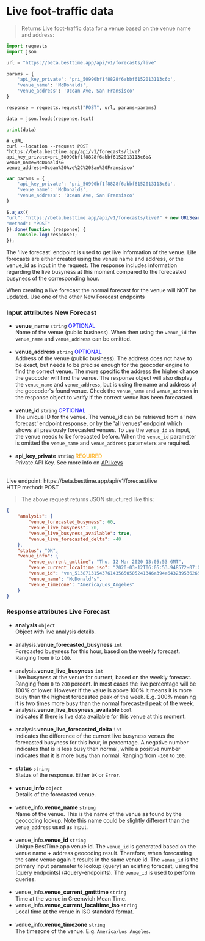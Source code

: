 
# Live foot-traffic data

> Returns Live foot-traffic data for a venue based on the venue name and address:

```python
import requests
import json

url = "https://beta.besttime.app/api/v1/forecasts/live"

params = {
    'api_key_private': 'pri_50990bf1f8828f6abbf6152013113c6b',
    'venue_name': 'McDonalds',
    'venue_address': 'Ocean Ave, San Fransisco'
}

response = requests.request("POST", url, params=params)

data = json.loads(response.text)

print(data)
```

```shell
# cURL
curl --location --request POST 'https://beta.besttime.app/api/v1/forecasts/live?
api_key_private=pri_50990bf1f8828f6abbf6152013113c6b&
venue_name=McDonalds&
venue_address=Ocean%20Ave%2C%20San%20Fransisco'
```

```javascript
var params = {
    'api_key_private': 'pri_50990bf1f8828f6abbf6152013113c6b',
    'venue_name': 'McDonalds',
    'venue_address': 'Ocean Ave, San Fransisco'
}

$.ajax({
"url": "https://beta.besttime.app/api/v1/forecasts/live?" + new URLSearchParams(params),
"method": "POST"
}).done(function (response) {
    console.log(response);
});
```

The 'live forecast' endpoint is used to get live information of the venue. Life forecasts are either created using the venue name and address, or the venue_id as input in the request. The response includes information regarding the live busyness at this moment compared to the forecasted busyness of the corresponding hour.  

When creating a live forecast the normal forecast for the venue will NOT be updated. Use one of the other New Forecast endpoints


### Input attributes New Forecast

- **venue_name** `string` <span style="color:blue">OPTIONAL</span>  
 Name of the venue (public business). When then using the `venue_id` the `venue_name` and `venue_address` can be omitted.  
 &nbsp; 
- **venue_address** `string` <span style="color:blue">OPTIONAL</span>  
 Address of the venue (public business). The address does not have to be exact, but needs to be precise enough for the geocoder engine to find the correct venue. The more specific the address the higher chance the geocoder will find the venue. The response object will also display the `venue_name` and `venue_address`, but is using the name and address of the geocoder's found venue. Check the `venue_name` and `venue_address` in the response object to verify if the correct venue has been forecasted.  
 &nbsp;
- **venue_id** `string` <span style="color:blue">OPTIONAL</span>  
 The unique ID for the venue. The venue_id can be retrieved from a 'new forecast' endpoint response, or by the 'all venues' endpoint which shows all previously forecasted venues. To use the `venue_id` as input, the venue needs to be forecasted before. When the `venue_id` parameter is omitted the `venue_name` and `venue_address` parameters are required.  
 &nbsp; 
- **api_key_private** `string` <span style="color:orange">REQUIRED</span>  
 Private API Key. See more info on [API keys](#api-reference)  
 &nbsp; 

<aside class="notice">
Live endpoint: https://beta.besttime.app/api/v1/forecast/live
</aside>

<aside class="notice">
HTTP method: POST
</aside>


> The above request returns JSON structured like this:

```json
{
    "analysis": {
        "venue_forecasted_busyness": 60,
        "venue_live_busyness": 20,
        "venue_live_busyness_available": true,
        "venue_live_forecasted_delta": -40
    },
    "status": "OK",
    "venue_info": {
        "venue_current_gmttime": "Thu, 12 Mar 2020 13:05:53 GMT",
        "venue_current_localtime_iso": "2020-03-12T06:05:53.948572-07:00",
        "venue_id": "ven_51387131543761435650505241346a394a6432395362654a496843",
        "venue_name": "McDonald's",
        "venue_timezone": "America/Los_Angeles"
    }
}
```

### Response attributes Live Forecast <a name="responseattributesnewforecast"></a>

- **analysis** `object`  
 Object with live analysis details.  
 &nbsp; 
 - analysis.**venue_forecasted_busyness** `int`  
   Forecasted busyness for this hour, based on the weekly forecast. Ranging from `0` to `100`.  
  &nbsp;
 - analysis.**venue_live_busyness** `int`  
   Live busyness at the venue for current, based on the weekly forecast. Ranging from `0` to `200` percent. 
   In most cases the live percentage will be 100% or lower. However if the value is above 100% it 
   means it is more busy than the highest forecasted peak of the week. E.g. 200% meaning it is two times more busy than the normal forecasted peak of the week. 
  &nbsp;
 - analysis.**venue_live_busyness_available** `bool`  
   Indicates if there is live data available for this venue at this moment.  
  &nbsp;
 - analysis.**venue_live_forecasted_delta** `int`  
   Indicates the difference of the current live busyness versus the forecasted busyness for this hour, in percentage. A negative number indicates that is is less busy then normal, while a positive number indicates that it is more busy than normal. Ranging from `-100` to `100`.  
  &nbsp;
- **status** `string`  
 Status of the response. Either `OK` or `Error`.  
 &nbsp; 
- **venue_info** `object`  
 Details of the forecasted venue.  
 &nbsp; 
 - venue_info.**venue_name** `string`  
   Name of the venue. This is the name of the venue as found by the geocoding lookup. Note this name could be slightly different than the `venue_address` used as input.  
  &nbsp;
 - venue_info.**venue_id** `string`  
   Unique BestTime.app venue id. The `venue_id` is generated based on the venue name + address geocoding result. Therefore, when forecasting the same venue again it results in the same venue id. The `venue_id` is the primary input parameter to lookup (query) an existing forecast, using the [query endpoints] (#query-endpoints).
   The `venue_id` is used to perform queries.  
  &nbsp;
 - venue_info.**venue_current_gmtttime** `string`  
   Time at the venue in Greenwich Mean Time.  
 - venue_info.**venue_current_localtime_iso** `string`  
   Local time at the venue in ISO standard format.  
  &nbsp;
 - venue_info.**venue_timezone** `string`  
  The timezone of the venue. E.g. `America/Los Angeles`.  
  &nbsp;